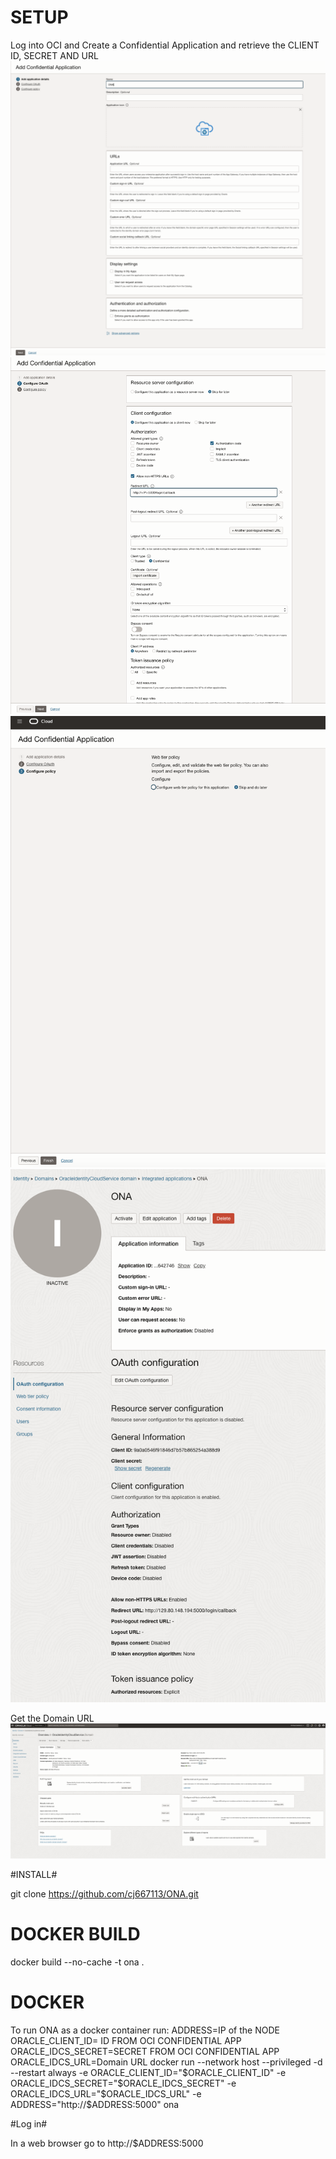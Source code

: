 # SETUP
Log into OCI and Create a Confidential Application and retrieve the CLIENT ID, SECRET AND URL
![alt text](images/CA-PAGE-1.png "Page 1")
![alt text](images/CA-PAGE-2.png "Page 2")
![alt text](images/CA-PAGE-3.png "Page 3")
![alt text](images/CA-PAGE-4.png "Page 4")

Get the Domain URL
![alt text](images/IDCS-URL.png "Domain URL")

#INSTALL#

git clone https://github.com/cj667113/ONA.git

# DOCKER BUILD
docker build --no-cache -t ona .

# DOCKER
To run ONA as a docker container run:
  ADDRESS=IP of the NODE
  ORACLE_CLIENT_ID= ID FROM OCI CONFIDENTIAL APP
  ORACLE_IDCS_SECRET=SECRET FROM OCI CONFIDENTIAL APP
  ORACLE_IDCS_URL=Domain URL
  docker run --network host --privileged -d --restart always -e ORACLE_CLIENT_ID="$ORACLE_CLIENT_ID" -e ORACLE_IDCS_SECRET="$ORACLE_IDCS_SECRET" -e ORACLE_IDCS_URL="$ORACLE_IDCS_URL" -e ADDRESS="http://$ADDRESS:5000" ona

#Log in#

In a web browser go to http://$ADDRESS:5000